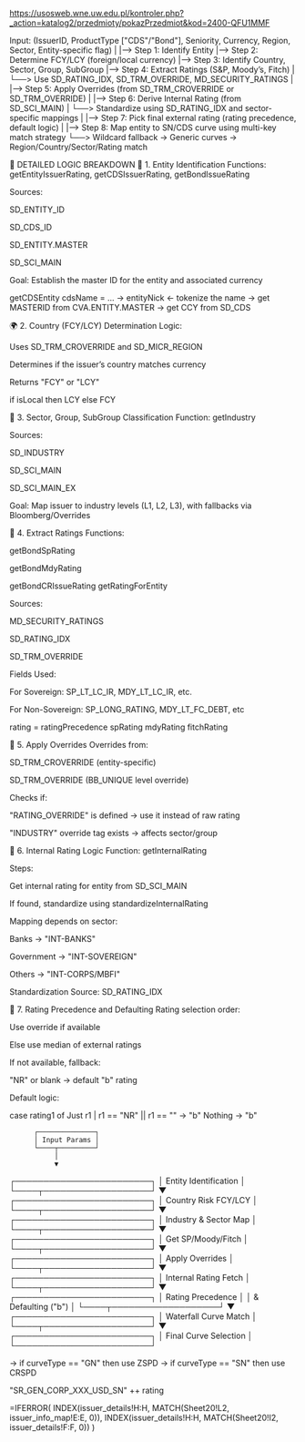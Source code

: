 https://usosweb.wne.uw.edu.pl/kontroler.php?_action=katalog2/przedmioty/pokazPrzedmiot&kod=2400-QFU1MMF

Input: (IssuerID, ProductType ["CDS"/"Bond"], Seniority, Currency, Region, Sector, Entity-specific flag)
   |
   |--> Step 1: Identify Entity
   |--> Step 2: Determine FCY/LCY (foreign/local currency)
   |--> Step 3: Identify Country, Sector, Group, SubGroup
   |--> Step 4: Extract Ratings (S&P, Moody’s, Fitch)
   |         └──> Use SD_RATING_IDX, SD_TRM_OVERRIDE, MD_SECURITY_RATINGS
   |
   |--> Step 5: Apply Overrides (from SD_TRM_CROVERRIDE or SD_TRM_OVERRIDE)
   |
   |--> Step 6: Derive Internal Rating (from SD_SCI_MAIN)
   |         └──> Standardize using SD_RATING_IDX and sector-specific mappings
   |
   |--> Step 7: Pick final external rating (rating precedence, default logic)
   |
   |--> Step 8: Map entity to SN/CDS curve using multi-key match strategy
             └──> Wildcard fallback → Generic curves → Region/Country/Sector/Rating match


🧩 DETAILED LOGIC BREAKDOWN
📌 1. Entity Identification
Functions: getEntityIssuerRating, getCDSIssuerRating, getBondIssueRating

Sources:

SD_ENTITY_ID

SD_CDS_ID

SD_ENTITY.MASTER

SD_SCI_MAIN

Goal: Establish the master ID for the entity and associated currency

getCDSEntity cdsName = ...
→ entityNick ← tokenize the name
→ get MASTERID from CVA.ENTITY.MASTER
→ get CCY from SD_CDS

🌍 2. Country (FCY/LCY) Determination
Logic:

Uses SD_TRM_CROVERRIDE and SD_MICR_REGION

Determines if the issuer’s country matches currency

Returns "FCY" or "LCY"

if isLocal then LCY else FCY

🏢 3. Sector, Group, SubGroup Classification
Function: getIndustry

Sources:

SD_INDUSTRY

SD_SCI_MAIN

SD_SCI_MAIN_EX

Goal: Map issuer to industry levels (L1, L2, L3), with fallbacks via Bloomberg/Overrides

🎯 4. Extract Ratings
Functions:

getBondSpRating

getBondMdyRating

getBondCRIssueRating
getRatingForEntity

Sources:

MD_SECURITY_RATINGS

SD_RATING_IDX

SD_TRM_OVERRIDE

Fields Used:

For Sovereign: SP_LT_LC_IR, MDY_LT_LC_IR, etc.

For Non-Sovereign: SP_LONG_RATING, MDY_LT_FC_DEBT, etc

rating = ratingPrecedence spRating mdyRating fitchRating

🛑 5. Apply Overrides
Overrides from:

SD_TRM_CROVERRIDE (entity-specific)

SD_TRM_OVERRIDE (BB_UNIQUE level override)

Checks if:

"RATING_OVERRIDE" is defined → use it instead of raw rating

"INDUSTRY" override tag exists → affects sector/group

🧠 6. Internal Rating Logic
Function: getInternalRating

Steps:

Get internal rating for entity from SD_SCI_MAIN

If found, standardize using standardizeInternalRating

Mapping depends on sector:

Banks → "INT-BANKS"

Government → "INT-SOVEREIGN"

Others → "INT-CORPS/MBFI"

Standardization Source: SD_RATING_IDX

🧪 7. Rating Precedence and Defaulting
Rating selection order:

Use override if available

Else use median of external ratings

If not available, fallback:

"NR" or blank → default "b" rating

Default logic:

case rating1 of
  Just r1 | r1 == "NR" || r1 == "" → "b"
  Nothing                         → "b"

          ┌──────────────┐
          │ Input Params │
          └────┬─────────┘
               │
               ▼
   ┌────────────────────────┐
   │ Entity Identification  │
   └────┬───────────────────┘
        ▼
   ┌────────────────────────┐
   │ Country Risk FCY/LCY   │
   └────┬───────────────────┘
        ▼
   ┌────────────────────────┐
   │ Industry & Sector Map  │
   └────┬───────────────────┘
        ▼
   ┌────────────────────────┐
   │ Get SP/Moody/Fitch     │
   └────┬───────────────────┘
        ▼
   ┌────────────────────────┐
   │ Apply Overrides        │
   └────┬───────────────────┘
        ▼
   ┌────────────────────────┐
   │ Internal Rating Fetch  │
   └────┬───────────────────┘
        ▼
   ┌────────────────────────┐
   │ Rating Precedence      │
   │ & Defaulting ("b")     │
   └────┬───────────────────┘
        ▼
   ┌────────────────────────┐
   │ Waterfall Curve Match  │
   └────┬───────────────────┘
        ▼
   ┌────────────────────────┐
   │ Final Curve Selection  │
   └────────────────────────┘


→ if curveType == "GN" then use ZSPD
→ if curveType == "SN" then use CRSPD

"SR_GEN_CORP_XXX_USD_SN" ++ rating

=IFERROR(
  INDEX(issuer_details!H:H, MATCH(Sheet20!L2, issuer_info_map!E:E, 0)),
  INDEX(issuer_details!H:H, MATCH(Sheet20!I2, issuer_details!F:F, 0))
)


